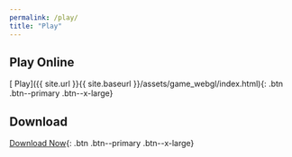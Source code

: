 ```yaml
---
permalink: /play/
title: "Play"
---
```


## Play Online

[<i class='fas fa-gamepad'></i> Play]({{ site.url }}{{ site.baseurl }}/assets/game_webgl/index.html){: .btn .btn--primary .btn--x-large}

## Download

[<i class='fas fa-download'></i> Download Now](https://github.com/jojojo8359/SWE-Project/releases){: .btn .btn--primary .btn--x-large}
